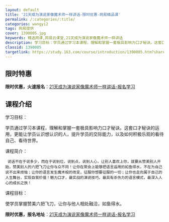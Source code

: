 ```yaml
---
layout: default
title: '21天成为演说家像魔术师一样讲话-限时优惠-网易精品课'
permalink: /:categories/:title/
categories: wangyi2
tags: 网易提供
cover: 1390005.jpg
keywords: 精选网课,网易云课堂,21天成为演说家像魔术师一样讲话
description: 学习目标：学员通过学习本课程，理解和掌握一套极具影响力口才秘诀。这套口才秘诀的运用，更能让学员认识想认识的人，提升学员的
classid: 1390005
targetlink: https://study.163.com/course/introduction/1390005.htm?share=1&shareId=1025206652&utm_campaign=share&utm_medium=iphoneShare&utm_source=&utm_u=1025206652
---
```


## 限时特惠

**限时优惠，火速报名**：[21天成为演说家像魔术师一样讲话-报名学习](https://study.163.com/course/introduction/1390005.htm?share=1&shareId=1025206652&utm_campaign=share&utm_medium=iphoneShare&utm_source=&utm_u=1025206652)

## 课程介绍

学习目标：

  学员通过学习本课程，理解和掌握一套极具影响力口才秘诀。这套口才秘诀的运用，更能让学员认识想认识的人，提升学员的交际能力，以及如何积极乐观的看待自己、看待世界。



课程简介：



     说话不在于说多少，而在于说到位，说到点，说到人心，让别人喜欢上你，就要从赞美别人开始，赞美别人的六把飞刀让你与众不同！让你在聚会上能够把语言运用的如鱼得水，不在为自己说不出来烦恼；让你的语言发生魔术般的改变，征服你想要征服的一切；让你也走向属于自己的人生舞台，实现自我价值！魅力口才，最实战的演说技巧，最具有杀伤力的语言模式，最深入人心的成长之旅！



课程目标：



  使学员掌握赞美六把飞刀，让你与他人相处融洽，如鱼得水。

**限时优惠，报名地址**：[21天成为演说家像魔术师一样讲话-报名学习](https://study.163.com/course/introduction/1390005.htm?share=1&shareId=1025206652&utm_campaign=share&utm_medium=iphoneShare&utm_source=&utm_u=1025206652)

